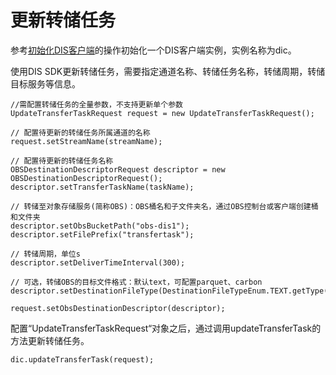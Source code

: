 # 更新转储任务<a name="dgc_06_0053"></a>

参考[初始化DIS客户端](初始化DIS客户端.md#dgc_06_0050)的操作初始化一个DIS客户端实例，实例名称为dic。

使用DIS SDK更新转储任务，需要指定通道名称、转储任务名称，转储周期，转储目标服务等信息。

```
//需配置转储任务的全量参数，不支持更新单个参数
UpdateTransferTaskRequest request = new UpdateTransferTaskRequest();

// 配置待更新的转储任务所属通道的名称
request.setStreamName(streamName);

// 配置待更新的转储任务名称
OBSDestinationDescriptorRequest descriptor = new OBSDestinationDescriptorRequest();
descriptor.setTransferTaskName(taskName);

// 转储至对象存储服务(简称OBS)：OBS桶名和子文件夹名，通过OBS控制台或客户端创建桶和文件夹
descriptor.setObsBucketPath("obs-dis1");
descriptor.setFilePrefix("transfertask");

// 转储周期，单位s
descriptor.setDeliverTimeInterval(300);

// 可选，转储OBS的目标文件格式：默认text，可配置parquet、carbon
descriptor.setDestinationFileType(DestinationFileTypeEnum.TEXT.getType());

request.setObsDestinationDescriptor(descriptor);
```

配置“UpdateTransferTaskRequest“对象之后，通过调用updateTransferTask的方法更新转储任务。

```
dic.updateTransferTask(request);
```

